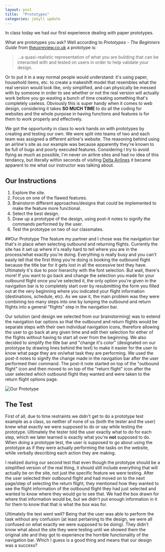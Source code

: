 ```yaml
---
layout: post
title:  "Prototypes"
categories: jekyll update
---
```


In class today we had our first experience dealing with paper prototypes. 

What are prototypes you ask? Well according to _Prototypes - The Beginners Guide_ from [theuxreview.co.uk](http://theuxreview.co.uk/prototypes-the-beginners-guide/) a prototype is:

>...a quasi-realistic representation of what you are building that can be interacted with and tested on users in order to help validate your design.

Or to put it in a way normal people would understand: it's using paper, household items, etc. to create a makeshift model that resembles what the real version would look like, only simplified, and can physically be messed with by someone in order to see whether or not the real version will actually work before you go wasting a bunch of time creating something that's completely useless. Obviously this is super handy when it comes to web design, considering it takes **SO MUCH TIME** to do all the coding for websites and the whole purpose in having functions and features is for them to work properly and effectively.

We got the opportunity in class to work hands on with prototypes by creating and testing our own. We were split into teams of two and each team was assigned a different airline's website. The reasoning behind using an airline's site as our example was because apparently they're known to be full of bugs and poorly executed features. Considering I try to avoid flying as much as possible, I'm never on airline sites and had no idea of this tendancy, but literally within 
seconds of visiting [Delta Airlines](http://www.delta.com/) it became apparent to me what our instructor was talking about. 

## Our Instructions
1. Explore the site.
2. Focus on one of the flawed features.
3. Brainstorm different approaches/designs that could be implemented to make the feature more functional.
4. Select the best design.
5. Draw up a prototype of the design, using post-it notes to signify the commands performed by the user.
6. Test the prototype on two of our classmates.

##Our Prototype
The feature my partner and I chose was the navigation bar that's in place when selecting outbound and returning flights. Currently the site has it set up where it's really hard to tell where you are in the process/what exactly you're doing. Everything is really busy and you can't easily tell that the first thing you're doing is booking the outbound flight because the title bar for it gets lost in all the excessive text they have. Ultimately it's due to poor hierarchy with the font selection. But wait, there's more! If you want to go back and change the selection you made for your outbound flight once you've selected it, the only option you're given in the navigation bar is to completely start over by resubmitting the form you filled out at the very beginning where you indicated your flight information (destinations, schedule, etc). As we saw it, the main problem was they were combining too many steps into one by lumping the outbound and return flights into a general "flights" step in the navigation bar. 

Our solution (and design we selected from our brainstorming) was to extend the navigation bar options so that the outbound and return flights would be separate steps with their own individual navigation icons, therefore allowing the user to go back at any given time and edit their selection for either of the flights without having to start all over from the beginning. We also decided to simplify the title bar and "change it's color" (designated on our prototype by drawing lines behind the text) to make it easier for the user to know what page they are on/what task they are performing. We used the post-it notes to signify the change made in the navigation bar after the user performed their command. The post-it note started on top of the "outbound flight" icon and then moved to on top of the "return flight" icon after the user selected which outbound flight they wanted and were taken to the return flight options page.

![Our Prototype](https://scontent-iad3-1.xx.fbcdn.net/hphotos-xal1/v/t1.0-9/12074879_10205036037850842_509468841648701641_n.jpg?oh=e861295e0cd996fe171789d84b67d8f9&oe=56A9BBBB)

## The Test
First of all, due to time restraints we didn't get to do a prototype test example as a class, so neither of none of us (both the tester and the user) knew what exactly we were supposed to do or say while testing the prototype. Ultimately the tester told the user exactly what to do for each step, which we later learned is exactly what you're **not** supposed to do. When doing a prototype test, the user is supposed to go about using the prototype as if they were actually performing the tasks on the website, while verbally describing each action they are making. 

I realized during our second test that even though the prototype should be a simplified version of the real thing, it should still include everything that will actually be on the site, not just the specific feature we were testing. After the user selected their outbound flight and had moved on to the next page/step of selecting the return flight, they mentioned how they wanted to see the flight information of the outbound flight they had just selected and wanted to know where they would go to see that. We had the box drawn for where that information would be, but we didn't put enough information in it for them to know that that is what the box was for. 

Ultimately the test went well? Being that the user was able to perform the task without any confusion (at least pertaining to the design, we were all confused on what exactly we were supposed to be doing). They didn't know what about the site they were testing until we showed them the original site and they got to experience the horrible functionality of the navigation bar. Which I guess is a good thing and means that our design was a success?



